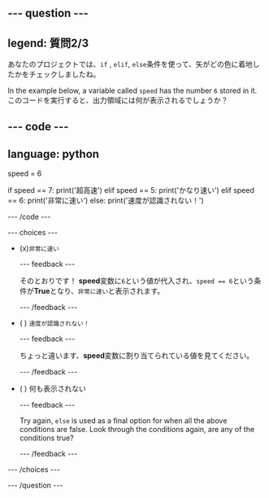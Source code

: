 
--- question ---
---
legend: 質問2/3
---

あなたのプロジェクトでは、`if` , `elif`, `else`条件を使って、矢がどの色に着地したかをチェックしましたね。

In the example below, a variable called `speed` has the number `6` stored in it. このコードを実行すると、出力領域には何が表示されるでしょうか？

--- code ---
---
language: python
---
speed = 6

if speed == 7: print('超高速') elif speed == 5: print('かなり速い') elif speed == 6: print('非常に速い') else: print('速度が認識されない！')

--- /code ---

--- choices ---

- (x)`非常に速い`

  --- feedback ---

  そのとおりです！ **speed**変数に`6`という値が代入され、`speed == 6`という条件が**True**となり、`非常に速い`と表示されます。

  --- /feedback ---

- ( ) `速度が認識されない！`

  --- feedback ---

  ちょっと違います、**speed**変数に割り当てられている値を見てください。

  --- /feedback ---

- ( ) 何も表示されない

  --- feedback ---

  Try again, `else` is used as a final option for when all the above conditions are false. Look through the conditions again, are any of the conditions true?

  --- /feedback ---

--- /choices ---

--- /question ---
